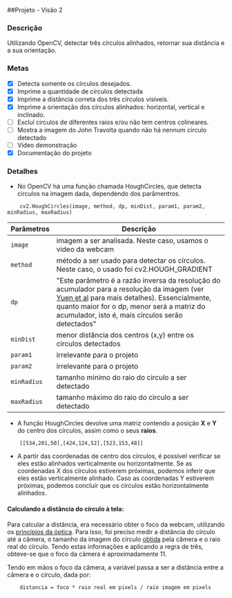 ##Projeto - Visão 2

### Descrição
Utilizando OpenCV, detectar três círculos alinhados, retornar sua distância e a sua orientação.


### Metas
- [x] Detecta somente os círculos desejados.
- [X] Imprime a quantidade de círculos detectada
- [x] Imprime a distância correta dos três círculos visíveis.
- [x] Imprime a orientação dos círculos alinhados: horizontal, vertical e inclinado.
- [ ] Excluí circulos de diferentes raios e/ou não tem centros colineares.
- [ ] Mostra a imagem do John Travolta quando não há nennum círculo detectado
- [ ] Vídeo demonstração
- [X] Documentação do projeto

### Detalhes
- No OpenCV há uma função chamada HoughCircles, que detecta circulos na imagem dada, dependendo dos parâmentros.
```
	cv2.HoughCircles(image, method, dp, minDist, param1, param2, minRadius, maxRadius)
```

| Parâmetros | Descrição |
| --- | --- |
| `image` | imagem a ser analisada. Neste caso, usamos o video da webcam |
| `method` | método a ser usado para detectar os círculos. Neste caso, o usado foi cv2.HOUGH_GRADIENT |
| `dp` | "Este parâmetro é a razão inversa da resolução do acumulador para a resolução da imagem (ver [Yuen et al](http://www.bmva.org/bmvc/1989/avc-89-029.pdf) para mais detalhes). Essencialmente, quanto maior for o dp, menor será a matriz do acumulador, isto é, mais círculos serão detectados" |
| `minDist` | menor distância dos centros (x,y) entre os círculos detectados |
| `param1` | irrelevante para o projeto |
| `param2` | irrelevante para o projeto |
| `minRadius` | tamanho mínimo do raio do circulo a ser detectado |
| `maxRadius` | tamanho máximo do raio do circulo a ser detectado |

- A função HoughCircles devolve uma matriz contendo a posição **X** e **Y** do centro dos círculos, assim como o seus **raios**.
```
	[[534,201,50],[424,124,52],[523,153,48]]
```

- A partir das coordenadas de centro dos círculos, é possível verificar se eles estão alinhados verticalmente ou horizontalmente. Se as coordenadas X dos círculos estiverem próximas, podemos inferir que eles estão verticalmente alinhado. Caso as coordenadas Y estiverem próximas, podemos concluir que os círculos estão horizontalmente alinhados.

#### Calculando a distância do círculo à tela:
Para calcular a distância, era necessário obter o foco da webcam, utilizando os [princípios da óptica](http://s2.glbimg.com/gdm71wKsRXN87Z3QJQenowTRYHU=/0x0:405x220/400x217/s.glbimg.com/po/ek/f/original/2014/01/07/figura_8.jpg). Para isso, foi preciso medir a distância do círculo até a câmera, o tamanho da imagem do círculo [obtida](https://i.gyazo.com/2e9c2ba0610f926625c4123f4ab35e2f.png) pela câmera e o raio real do círculo. Tendo estas informações e aplicando a regra de três, obteve-se que o foco da câmera é aproximadamente 11.

Tendo em mãos o foco da câmera, a variável passa a ser a distância entre a câmera e o círculo, dada por:
```
	distancia = foco * raio real em pixels / raio imagem em pixels
```

